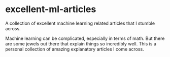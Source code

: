 # excellent-ml-articles
A collection of excellent machine learning related articles that I stumble across.

Machine learning can be complicated, especially in terms of math. 
But there are some jewels out there that explain things so incredibly well.
This is a personal collection of amazing explanatory articles I come across.
